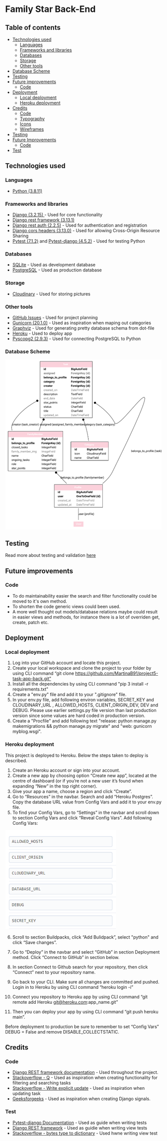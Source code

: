 # Family Star Back-End
## Table of contents
- [Technologies used](#technologies-used)
    - [Languages](#languages)
    - [Frameworks and libraries](#frameworks-and-libraries)
	- [Databases](#databases)
	- [Storage](#storage)
    - [Other tools](#other-tools)
- [Database Scheme](#database-scheme)
- [Testing](#testing)
- [Future improvements](#future-improvements)
    - [Code](#code)
- [Deployment](#deployment)
    - [Local deployment](#local-deployment)
    - [Heroku deployment](#heroku-deployment)
- [Credits](#credits)
    - [Code](#code)
    - [Typography](#Typography)
	- [Icons](#icons)
	- [Wireframes](#wireframes)
- [Testing](#testing)
- [Future Improvements](#future-improvements)
    - [Code](#code)
- [Test](#test)

## Technologies used
### Languages
- [Python (3.8.11)](https://www.python.org/)
### Frameworks and libraries
- [Django (3.2.15) ](https://www.djangoproject.com/) - Used for core functionality 
- [Django rest framework (3.13.1)](https://www.django-rest-framework.org/)
- [Django rest auth (2.2.5)](https://django-rest-auth.readthedocs.io/en/latest/) - Used for authentication and registration
- [Django cors headers (3.13.0)](https://pypi.org/project/django-cors-headers/) - Used for allowing Cross-Origin Resource Sharing
- [Pytest (7.1.2)](https://pypi.org/project/pytest/) and [Pytest-django (4.5.2)](https://pytest-django.readthedocs.io/en/latest/) - Used for testing Python
### Databases
- [SQLite](https://www.sqlite.org/index.html) - Used as development database 
- [PostgreSQL](https://www.postgresql.org/) - Used as production database
### Storage
- [Cloudinary](https://cloudinary.com/) - Used for storing pictures
### Other tools
- [GitHub Issues](https://github.com/features/issues) - Used for project planning 
- [Gunicorn (20.1.0)](https://gunicorn.org/) - Used as inspiration when maping out categories 
- [Graphviz](https://dreampuf.github.io/GraphvizOnline/) - Used for generating pretty database schema from dot-file
- [Heroku](https://id.heroku.com/login) - Used to deploy app
- [Pyscopg2 (2.9.3)](https://pypi.org/project/psycopg2/) - Used for connecting PostgreSQL to Python 

### Database Scheme
<img src="documentation/readme-images/db_scheme.svg">

## Testing
Read more about testing and validation [here](/testing/TEST.md)

## Future improvements
### Code
- To do maintainability easier the search and filter functionality could be moved to it's own method.
- To shorten the code generic views could been used. 
- A more well thought out models/database relations maybe could result in easier views and methods, for instance there is a lot of overriden get, create, patch etc. 
## Deployment

### Local deployment
1. Log into your GitHub account and locate this project.
2. Create your local workspace and clone the project to your folder by using CLI command “git clone https://github.com/MartinaB91/project5-task-app-back.git”
3. Install all the dependencies by using CLI command "pip 3 install -r requirements.txt"
4. Create a "env.py" file and add it to your ".gitignore" file.
5. In your env.py file, add following environ variables, SECRET_KEY and CLOUDINARY_URL
, ALLOWED_HOSTS, CLIENT_ORIGIN_DEV, DEV and DEBUG. Please use earlier settings.py file version than last production version since some values are hard coded in production version.  
6. Create a "Procfile" and add following text "release: python manage.py makemigrations && python manage.py migrate" and "web: gunicorn myblog.wsgi".

### Heroku deployment
This project is deployed to Heroku. Below the steps taken to deploy is described.

1. Create an Heroku account or sign into your account.
2. Create a new app by choosing option “Create new app”, located at the centre of dashboard (or if you’re not a new user it’s found when expanding “New” in the top right corner).
3. Give your app a name, choose a region and click “Create”.
4. Go to “Resources” in the navbar. Search and add “Heroku Postgres”. Copy the database URL value from Config Vars and add it to your env.py file.
5. To find your Config Vars, go to “Settings” in the navbar and scroll down to section Config Vars and click “Reveal Config Vars”. Add following Config Vars:

<img src="documentation/readme-images/heroku_config_vars.PNG">

6. Scroll to section Buildpacks, click “Add Bulidpack”, select "python" and click “Save changes”.

7. Go to “Deploy” in the navbar and select “GitHub” in section Deployment method. Click “Connect to GitHub” in section below.
8. In section Connect to Github search for your repository, then click “Connect” next to your repository name.
9. Go back to your CLI. Make sure all changes are committed and pushed. Login in to Heroku by using CLI command “heroku login -i”
10. Connect you repository to Heroku app by using CLI command “git remote add Heroku git@heroku.com:app_name.git”
11. Then you can deploy your app by using CLI command “git push heroku main”.

Before deployment to production be sure to remember to set “Config Vars” DEBUG = False and remove DISABLE_COLLECTSTATIC.

## Credits
### Code
- [Django REST framework documentation](https://www.django-rest-framework.org/) - Used throughout the project.
- [Stackoverflow - Q](https://stackoverflow.com/questions/687295/how-do-i-do-a-not-equal-in-django-queryset-filtering) - Used as inspiration when creating functionality for filtering and searching tasks
- [Stackoverflow - Write explicit update](https://stackoverflow.com/questions/62847000/write-an-explicit-update-method-for-serializer) - Used as inspiration when updating task
- [Geeksforgeeks](https://www.geeksforgeeks.org/how-to-create-and-use-signals-in-django/) - Used as inspiration when creating Django signals.

### Test
- [Pytest-django Documentation](https://pytest-django.readthedocs.io/en/latest/) - Used as guide when writing tests
- [Django REST framework](https://www.django-rest-framework.org/api-guide/testing/) - Used as guidie when writing view tests
- [Stackoverflow - bytes type to dictionary](https://stackoverflow.com/questions/49184578/how-to-convert-bytes-type-to-dictionary) - Used hwne writing view test 
